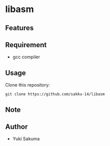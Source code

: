 # libasm

## Features

## Requirement
- gcc compiler

## Usage
Clone this repository:
```shell
git clone https://github.com/sakku-14/libasm
```

## Note


## Author
- Yuki Sakuma
